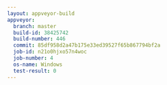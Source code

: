 ```yaml
---
layout: appveyor-build
appveyor:
  branch: master
  build-id: 38425742
  build-number: 446
  commit: 85df958d2a47b175e33ed39527f65b867794bf2a
  job-id: n21o0hjxo57n4woc
  job-number: 4
  os-name: Windows
  test-result: 0
---
```

